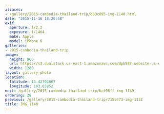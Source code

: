 ```yaml
---
aliases:
- /gallery/2015-cambodia-thailand-trip/b53c895-img-1140.html
date: "2015-11-16 18:20:48"
exif:
  aperture: f/2.2
  exposure: 1/1464
  make: Apple
  model: iPhone 6
galleries:
- 2015-cambodia-thailand-trip
image:
  height: 960
  url: https://s3.dualstack.us-east-1.amazonaws.com/dpb587-website-us-east-1/asset/gallery/2015-cambodia-thailand-trip/b53c895-img-1140~1280.jpg
  width: 1280
layout: gallery-photo
location:
  latitude: 13.42703667
  longitude: 103.85952
next: /gallery/2015-cambodia-thailand-trip/baf06ff-img-1149
ordering: 28
previous: /gallery/2015-cambodia-thailand-trip/7156473-img-1132
title: IMG_1140
---
```

